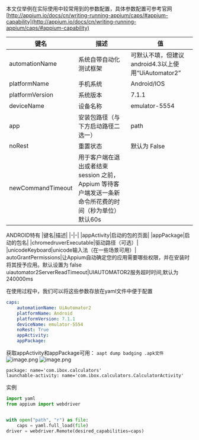 本文仅举例在实际使用中较常用到的参数配置，具体参数配置可参考官网
[http://appium.io/docs/cn/writing-running-appium/caps/#appium-capability](http://appium.io/docs/cn/writing-running-appium/caps/#appium-capability)

|键名|描述|值|
|-|-|-|
|automationName|系统自带自动化测试框架|可默认不填，但建议android4.3以上使用“UiAutomator2”|
|platformName|手机系统|Android/IOS|
|platformVersion|系统版本|7.1.1|
|deviceName|设备名称|emulator-5554
|app|安装包路径（与下方启动路径二选一）|path|
|noRest|重置状态|默认为 False|
newCommandTimeout|用于客户端在退出或者结束 session 之前，Appium 等待客户端发送一条新命令所花费的时间（秒为单位）默认60s

ANDROID特有
|键名|描述|
|-|-|
|appActivity|启动的包的页面|
|appPackage|启动的包名|
|chromedruverExecutable|驱动路径（可选）|
|unicodeKeyboard|unicode输入法（在一些场景可用）|
autoGrantPermissions|让Appium自动确定您的应用需要哪些权限，并在安装时将其授予应用。默认设置为 false
uiautomator2ServerReadTimeout|UIAUTOMATOR2服务超时时间,默认为240000ms

在使用过程中，我们可以将这些参数存放在yaml文件中便于配置
```yaml
caps:
    automationName: UiAutomator2
    platformName: Android
    platformVersion: 7.1.1
    deviceName: emulator-5554
    noRest: True
    appActivity: 
    appPackage:
```
获取appActivity和appPackage可用： `aapt dump badging .apk文件`
![image.png](https://upload-images.jianshu.io/upload_images/20499241-249cc0ed0fae2695.png?imageMogr2/auto-orient/strip%7CimageView2/2/w/1240)
![image.png](https://upload-images.jianshu.io/upload_images/20499241-d55a9dc13d40b21e.png?imageMogr2/auto-orient/strip%7CimageView2/2/w/1240)

```
package: name='com.ibox.calculators'
launchable-activity: name='com.ibox.calculators.CalculatorActivity'
```
实例
```python
import yaml
from appium import webdriver


with open("path", "r") as file:
    caps = yaml.full_load(file)
driver = webdriver.Remote(desired_capabilities=caps)

```
